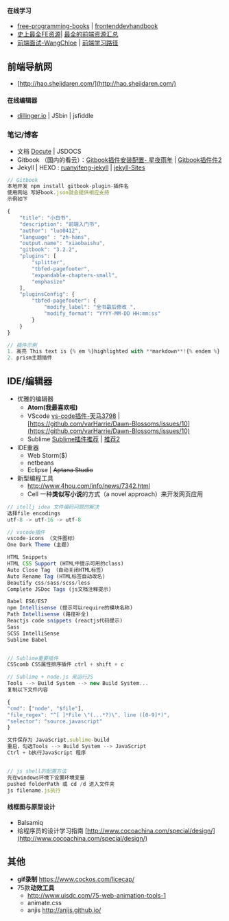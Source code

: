 #### 在线学习

* [free-programming-books](https://github.com/vhf/free-programming-books/blob/master/free-programming-books.md) \| [frontenddevhandbook](https://www.gitbook.com/book/dwqs/frontenddevhandbook/details) 
* [史上最全FE资源](http://www.jianshu.com/p/6cb49271cd2a#)\| [最全的前端资源汇总](https://github.com/helloqingfeng/Awsome-Front-End-learning-resource)
* [前端面试-WangChloe](http://www.jianshu.com/p/3944732228f0) \| [前端学习路径](https://www.gitbook.com/book/luo0412/white/edit#)

## 前端导航网

* [http://hao.shejidaren.com/](http://hao.shejidaren.com/)

#### 在线编辑器

* [dillinger.io](http://dillinger.io/) \| JSbin \| jsfiddle

### 笔记/博客

* 文档 [Docute](https://docute.js.org/#/home) \| JSDOCS
* Gitbook （国内的看云）：[Gitbook插件安装配置- 星夜雨年](http://www.tuicool.com/articles/JjQ3qm) \| [Gitbook插件件2](http://www.tuicool.com/articles/zee2ui)
* Jekyll \| HEXO : [ruanyifeng-jekyll](http://www.ruanyifeng.com/blog/2012/08/blogging_with_jekyll.html) \| [jekyll-Sites](https://github.com/jekyll/jekyll/wiki/Sites)

```js
// Gitbook
本地开发 npm install gitbook-plugin-插件名
使用网站 写好book.json就会提供相应支持
示例如下

{
    "title": "小白书",
    "description": "前端入门书",
    "author": "luo0412",
    "language" : "zh-hans",
    "output.name": "xiaobaishu",
    "gitbook": "3.2.2",
    "plugins": [
        "splitter",
        "tbfed-pagefooter",
        "expandable-chapters-small",
        "emphasize"
    ],
    "pluginsConfig": {
        "tbfed-pagefooter": {
            "modify_label": "全书最后修改 ",
            "modify_format": "YYYY-MM-DD HH:mm:ss"
        }
    }
}

// 插件示例
1. 高亮 This text is {% em %}highlighted with **markdown**!{% endem %}
2. prism主题插件
```

## IDE/编辑器

* 优雅的编辑器
  * **Atom\(我最喜欢啦\)**
  * VScode [vs-code插件-](http://blog.csdn.net/u011127019/article/details/53158660)[天马3798](http://blog.csdn.net/u011127019) \| [https://github.com/varHarrie/Dawn-Blossoms/issues/10](https://github.com/varHarrie/Dawn-Blossoms/issues/10)
  * Sublime [Sublime插件推荐](http://www.jianshu.com/p/2f30ccd41165)  \| [推荐2](https://www.zhihu.com/question/37342465)
* IDE重器
  * Web Storm\($\)
  * netbeans
  * Eclipse \| ~~Aptana Studio~~
* 新型编程工具
  * http://www.4hou.com/info/news/7342.html
  * Cell   一种**类似写小说**的方式（a novel approach）来开发网页应用

```js
// itellj idea 文件编码问题的解决
选择file encodings 
utf-8 -> utf-16 -> utf-8

// vscode插件
vscode-icons （文件图标）
One Dark Theme (主题)

HTML Snippets
HTML CSS Support (HTML中提示可用的class)
Auto Close Tag （自动关闭HTML标签）
Auto Rename Tag (HTML标签自动改名)
Beautify css/sass/scss/less
Complete JSDoc Tags (js文档注释提示)

Babel ES6/ES7 
npm Intellisense (提示可以require的模块名称)
Path Intellisense (路径补全)
Reactjs code snippets (reactjs代码提示)
Sass
SCSS IntelliSense
Sublime Babel


// Sublime重要插件
CSScomb CSS属性排序插件 ctrl + shift + c

// Sublime + node.js 来运行JS 
Tools --> Build System --> new Build System...
复制以下文件内容

{
"cmd": ["node", "$file"],
"file_regex": "^[ ]*File \"(...*?)\", line ([0-9]*)",
"selector": "source.javascript"
}

文件保存为 JavaScript.sublime-build
重启，勾选Tools --> Build System --> JavaScript
Ctrl + b执行JavaScript 程序


// js shell的配置方法
先在windows环境下设置环境变量
pushed folderPath 或 cd /d 进入文件夹
js filename.js执行
```

#### 线框图与原型设计

* Balsamiq
* 给程序员的设计学习指南  [http://www.cocoachina.com/special/design/](http://www.cocoachina.com/special/design/)

## 其他

* **gif录制** https://www.cockos.com/licecap/
* 75款**动效工具**
  * http://www.uisdc.com/75-web-animation-tools-1
  * animate.css
  * anjis http://anijs.github.io/



